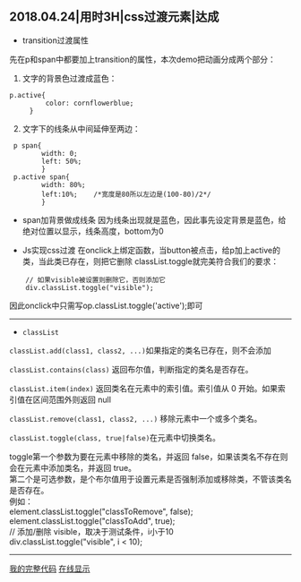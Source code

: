 <!-- 日期、学习用时、学习目标、是否达成 -->
2018.04.24|用时3H|css过渡元素|达成
---
<!-- 学的哪些比较透彻，说说自己的理解 -->
- transition过渡属性

先在p和span中都要加上transition的属性，本次demo把动画分成两个部分：   

 1. 文字的背景色过渡成蓝色：
 ```
 p.active{
          color: cornflowerblue;
      }
  ```  
 2. 文字下的线条从中间延伸至两边：
```
 p span{
        width: 0;
        left: 50%;
        }
 p.active span{
        width: 80%;
        left:10%;    /*宽度是80所以左边是(100-80)/2*/
        }
```
- span加背景做成线条
因为线条出现就是蓝色，因此事先设定背景是蓝色，给绝对位置以显示，线条高度，bottom为0

- Js实现css过渡
在onclick上绑定函数，当button被点击，给p加上active的类，当此类已存在，则把它删除
classList.toggle就完美符合我们的要求：  
```
    // 如果visible被设置则删除它，否则添加它
    div.classList.toggle("visible");
```
因此onclick中只需写op.classList.toggle('active');即可

---
<!-- 哪些了解了一些，还需要继续深入阅读 -->
- `classList`

`classList.add(class1, class2, ...)`如果指定的类名已存在，则不会添加  

`classList.contains(class)`	返回布尔值，判断指定的类名是否存在。  

`classList.item(index)`	返回类名在元素中的索引值。索引值从 0 开始。如果索引值在区间范围外则返回 null  

`classList.remove(class1, class2, ...)`	移除元素中一个或多个类名。  

`classList.toggle(class, true|false)`在元素中切换类名。  

 toggle第一个参数为要在元素中移除的类名，并返回 false，如果该类名不存在则会在元素中添加类名，并返回 true。  
       第二个是可选参数，是个布尔值用于设置元素是否强制添加或移除类，不管该类名是否存在。  
 例如：  
       element.classList.toggle("classToRemove", false);   
       element.classList.toggle("classToAdd", true);  
       // 添加/删除 visible，取决于测试条件，i小于10  
       div.classList.toggle("visible", i < 10);
               
---
[我的完整代码](https://github.com/zooeydotmango/notesOnTheWay/blob/master/Demo/cssDemo/cssTask01.html)
[在线显示](https://codepen.io/zooeydotmango/full/LmNJRg/)
<!-- 哪些学习了之后还有疑问，记录下问题，待解决 -->
